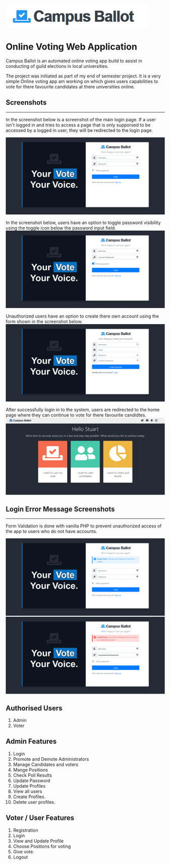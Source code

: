 ![image](images/README/logo.jpg)
# Online Voting Web Application

Campus Ballot is an automated online voting app build to assist in conducting of guild elections in local universities.

 The project was initiated as part of my end of semester project. It is a very simple Online voting app am working on which gives users capabilities to vote for there favourite candidates at there universities online. 

 ## Screenshots
 ---
 In the screenshot below is a screenshot of the main login page. If a user isn't logged in and tries to access a page that is only supporsed to be accessed by a logged in user, they will be redirected to the login page.

![image](images/README/login-1.jpg)

In the screenshot below, users have an option to toggle password visibility using the toggle icon below the password input field.
![image](images/README/login-3.jpg)

Unauthorized users have an option to create there own account using the form shown in the screenshot below.
![image](images/README/signup.jpg)

After successfully login in to the system, users are redirected to the home page where they can continue to vote for there favourite candidtes.
![image](images/README/home.jpg)

## Login Error Message Screenshots
---
Form Validation is done with vanilla PHP to prevent unauthorized access of the app to users who do not have accounts.

![image](images/README/login-2.jpg)
![image](images/README/login-4.jpg)

## Authorised Users
1. Admin
2. Voter

## Admin Features

1. Login
2. Promote and Demote Administrators
3. Manage Candidates and voters
4. Mange Positions
5. Check Poll Results
6. Update Password
7. Update Profiles
8. View all users
9. Create Profiles.
10. Delete user profiles.


## Voter / User Features

1. Registration
2. Login
3. View and Update Profile
4. Choose Positions for voting
5. Give vote.
6. Logout


